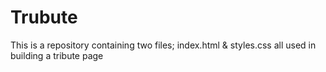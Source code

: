 # Trubute
This is a repository containing two files; index.html &amp; styles.css all used in building a tribute page
